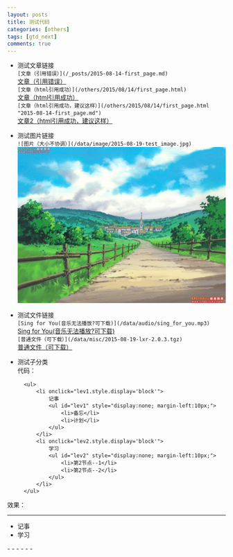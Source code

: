 ```yaml
---
layout: posts
title: 测试代码
categories: [others]
tags: [gtd_next]
comments: true
---
```

+ 测试文章链接  
  `[文章（引用错误）](/_posts/2015-08-14-first_page.md)  `  
  [文章（引用错误）](/_posts/2015-08-14-first_page.md)  
  `[文章（html引用成功）](/others/2015/08/14/first_page.html)    `  
  [文章（html引用成功）](/others/2015/08/14/first_page.html)  
  `[文章（html引用成功，建议这样）](/others/2015/08/14/first_page.html "2015-08-14-first_page.md")    `  
  [文章2（html引用成功，建议这样）](/others/2015/08/14/first_page.html "2015-08-14-first_page.md")  

+ 测试图片链接  
  `![图片（大小不协调）](/data/image/2015-08-19-test_image.jpg)  `  
  ![图片（大小不协调）](/data/image/2015-08-19-test_image.jpg)  

+ 测试文件链接  
  `[Sing for You(音乐无法播放?可下载)](/data/audio/sing_for_you.mp3)  `  
  [Sing for You(音乐无法播放?可下载)](/data/audio/sing_for_you.mp3)  
  `[普通文件（可下载）](/data/misc/2015-08-19-lxr-2.0.3.tgz)  `  
  [普通文件（可下载）](/data/misc/2015-08-19-lxr-2.0.3.tgz)  

+ 测试子分类  
    代码：

        <ul>
            <li onclick="lev1.style.display='block'">
                记事
                <ul id="lev1" style="display:none; margin-left:10px;">
                    <li>备忘</li>
                    <li>计划</li>
                </ul>
            </li>
            <li onclick="lev2.style.display='block'">
                学习
                <ul id="lev2" style="display:none; margin-left:10px;">
                    <li>第2节点--1</li>
                    <li>第2节点--2</li>
                </ul>
            </li>
        </ul>

效果：
- - - - -
<ul>
  <li onclick="lev1.style.display='block'">
    记事
    <ul id="lev1" style="display:none; margin-left:10px;">
      <li>备忘</li>
      <li>计划</li>
    </ul>
  </li>
  <li onclick="lev2.style.display='block'">
    学习
    <ul id="lev2" style="display:none; margin-left:10px;">
      <li>第2节点--1</li>
      <li>第2节点--2</li>
    </ul>
  </li>
</ul>
- - - - - -
